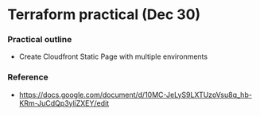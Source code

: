 # Terraform practical (Dec 30)

### Practical outline

- Create Cloudfront Static Page with multiple environments

### Reference

- https://docs.google.com/document/d/10MC-JeLyS9LXTUzoVsu8q_hb-KRm-JuCdQp3yliZXEY/edit